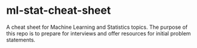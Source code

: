 # ml-stat-cheat-sheet
A cheat sheet for Machine Learning and Statistics topics. The purpose of this repo is to prepare for interviews and offer resources for initial problem statements.

